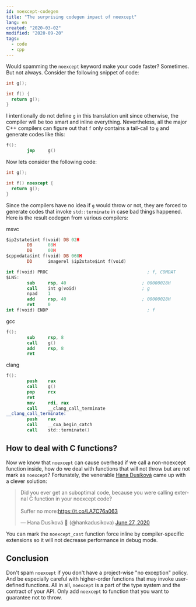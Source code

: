 ```yaml
---
id: noexcept-codegen
title: "The surprising codegen impact of noexcept"
lang: en
created: "2020-03-02"
modified: "2020-09-20"
tags:
  - code
  - cpp
---
```


Would spamming the `noexcept` keyword make your code faster? Sometimes. But not always. Consider the following snippet of code:

```cpp
int g();

int f() {
  return g();
}
```

I intentionally do not define `g` in this translation unit since otherwise, the compiler will be too smart and inline everything.
Nevertheless, all the major C++ compilers can figure out that `f` only contains a tail-call to `g` and generate codes like this:

```nasm
f():
        jmp     g()
```

Now lets consider the following code:

```cpp
int g();

int f() noexcept {
  return g();
}
```

Since the compilers have no idea if `g` would throw or not, they are forced to generate codes that invoke `std::terminate` in case bad things happened.
Here is the result codegen from various compilers:

msvc

```nasm
$ip2state$int f(void) DB 02H
        DB      08H
        DB      00H
$cppxdata$int f(void) DB 060H
        DD      imagerel $ip2state$int f(void)

int f(void) PROC                                      ; f, COMDAT
$LN5:
        sub     rsp, 40                             ; 00000028H
        call    int g(void)                         ; g
        npad    1
        add     rsp, 40                             ; 00000028H
        ret     0
int f(void) ENDP                                      ; f
```

gcc

```nasm
f():
        sub     rsp, 8
        call    g()
        add     rsp, 8
        ret
```

clang

```nasm
f():
        push    rax
        call    g()
        pop     rcx
        ret
        mov     rdi, rax
        call    __clang_call_terminate
__clang_call_terminate:
        push    rax
        call    __cxa_begin_catch
        call    std::terminate()
```

## How to deal with C functions?

Now we know that `noexcept` can cause overhead if we call a non-noexcept function inside, how do we deal with functions that will not throw but are not mark as `noexcept`? Fortunately, the venerable [Hana Dusíková](https://twitter.com/hankadusikova?s=20) came up with a clever solution:

<blockquote class="twitter-tweet"><p lang="en" dir="ltr">Did you ever get an suboptimal code, because you were calling external C function in your noexcept code?<br/><br/>Suffer no more:<a href="https://t.co/LA7C76a063">https://t.co/LA7C76a063</a></p>&mdash; Hana Dusíková 🍊 (@hankadusikova) <a href="https://twitter.com/hankadusikova/status/1276828584179642368?ref_src=twsrc%5Etfw">June 27, 2020</a></blockquote>

You can mark the `noexcept_cast` function force inline by compiler-specific extensions so it will not decrease performance in debug mode.

## Conclusion

Don't spam `noexcept` if you don't have a project-wise "no exception" policy. And be especially careful with higher-order functions that may invoke user-defined functions. All in all, `noexcept` is a part of the type system and the contract of your API. Only add `noexcept` to function that you want to guarantee not to throw.
